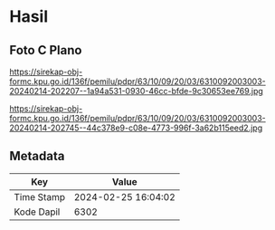 # Hasil

## Foto C Plano

https://sirekap-obj-formc.kpu.go.id/136f/pemilu/pdpr/63/10/09/20/03/6310092003003-20240214-202207--1a94a531-0930-46cc-bfde-9c30653ee769.jpg

https://sirekap-obj-formc.kpu.go.id/136f/pemilu/pdpr/63/10/09/20/03/6310092003003-20240214-202745--44c378e9-c08e-4773-996f-3a62b115eed2.jpg


## Metadata

| Key        | Value               |
| ---------- | ------------------- |
| Time Stamp | 2024-02-25 16:04:02 |
| Kode Dapil | 6302                |



